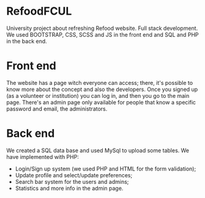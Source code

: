 # RefoodFCUL
University project about refreshing Refood website. Full stack development.<br>
We used BOOTSTRAP, CSS, SCSS and JS in the front end and SQL and PHP in the back end.

# Front end
The website has a page witch everyone can access; there, it's possible to know more about the concept and also the developers.
Once you signed up (as a volunteer or institution) you can log in, and then you go to the main page. 
There's an admin page only available for people that know a specific password and email, the administrators.

# Back end
We created a SQL data base and used MySql to upload some tables.
We have implemented with PHP:
- Login/Sign up system (we used PHP and HTML for the form validation);
- Update profile and select/update preferences;
- Search bar system for the users and admins;
- Statistics and more info in the admin page.
